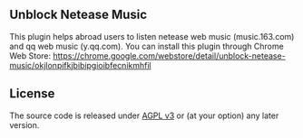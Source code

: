 ## Unblock Netease Music
This plugin helps abroad users to listen netease web music (music.163.com) and qq web music (y.qq.com).
You can install this plugin through Chrome Web Store:
https://chrome.google.com/webstore/detail/unblock-netease-music/okjlonpifkjbibipgioibfecnikmhfil


## License

The source code is released under [AGPL v3](http://www.gnu.org/licenses/agpl-3.0.html) or (at your option) any later version.

